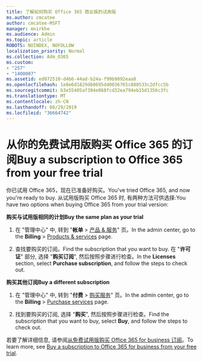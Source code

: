 ```yaml
---
title: 了解如何购买 Office 365 商业版的试用版
ms.author: cmcatee
author: cmcatee-MSFT
manager: mnirkhe
ms.audience: Admin
ms.topic: article
ROBOTS: NOINDEX, NOFOLLOW
localization_priority: Normal
ms.collection: Adm_O365
ms.custom:
- "257"
- "1400007"
ms.assetid: ed072510-d4b6-44ad-b24a-f99b9892eaa8
ms.openlocfilehash: 1e8e6d1829d60695d40036765c880533c2dfcc5b
ms.sourcegitcommit: b3e55405af384e868fcd32ea794eb15d1356c3fc
ms.translationtype: MT
ms.contentlocale: zh-CN
ms.lasthandoff: 08/29/2019
ms.locfileid: "36664742"
---
```

# <a name="buy-a-subscription-to-office-365-from-your-free-trial"></a><span data-ttu-id="e96c5-102">从你的免费试用版购买 Office 365 的订阅</span><span class="sxs-lookup"><span data-stu-id="e96c5-102">Buy a subscription to Office 365 from your free trial</span></span>

<span data-ttu-id="e96c5-103">你已试用 Office 365，现在已准备好购买。</span><span class="sxs-lookup"><span data-stu-id="e96c5-103">You've tried Office 365, and now you're ready to buy.</span></span> <span data-ttu-id="e96c5-104">从试用版购买 Office 365 时, 有两种方法可供选择:</span><span class="sxs-lookup"><span data-stu-id="e96c5-104">You have two options when buying Office 365 from your trial version:</span></span>
  
 <span data-ttu-id="e96c5-105">**购买与试用版相同的计划**</span><span class="sxs-lookup"><span data-stu-id="e96c5-105">**Buy the same plan as your trial**</span></span>
  
1. <span data-ttu-id="e96c5-106">在 "管理中心" 中, 转到 "**帐单** \> [产品 & 服务](https://go.microsoft.com/fwlink/p/?linkid=842054)" 页。</span><span class="sxs-lookup"><span data-stu-id="e96c5-106">In the admin center, go to the **Billing** \> [Products & services](https://go.microsoft.com/fwlink/p/?linkid=842054) page.</span></span>

2. <span data-ttu-id="e96c5-107">查找要购买的订阅。</span><span class="sxs-lookup"><span data-stu-id="e96c5-107">Find the subscription that you want to buy.</span></span> <span data-ttu-id="e96c5-108">在 "**许可证**" 部分, 选择 "**购买订阅**", 然后按照步骤进行检查。</span><span class="sxs-lookup"><span data-stu-id="e96c5-108">In the **Licenses** section, select **Purchase subscription**, and follow the steps to check out.</span></span>

<span data-ttu-id="e96c5-109">**购买其他订阅**</span><span class="sxs-lookup"><span data-stu-id="e96c5-109">**Buy a different subscription**</span></span>
  
1. <span data-ttu-id="e96c5-110">在 "管理中心" 中, 转到 "**付费** \> [购买服务](https://go.microsoft.com/fwlink/p/?linkid=868433)" 页。</span><span class="sxs-lookup"><span data-stu-id="e96c5-110">In the admin center, go to the **Billing** \> [Purchase services](https://go.microsoft.com/fwlink/p/?linkid=868433) page.</span></span>

3. <span data-ttu-id="e96c5-111">找到要购买的订阅, 选择 "**购买**", 然后按照步骤进行检查。</span><span class="sxs-lookup"><span data-stu-id="e96c5-111">Find the subscription that you want to buy, select **Buy**, and follow the steps to check out.</span></span>

<span data-ttu-id="e96c5-112">若要了解详细信息, 请参阅[从免费试用版购买 Office 365 for business 订阅](https://docs.microsoft.com/office365/admin/subscriptions-and-billing/buy-a-subscription-from-your-free-trial)。</span><span class="sxs-lookup"><span data-stu-id="e96c5-112">To learn more, see [Buy a subscription to Office 365 for business from your free trial](https://docs.microsoft.com/office365/admin/subscriptions-and-billing/buy-a-subscription-from-your-free-trial).</span></span>